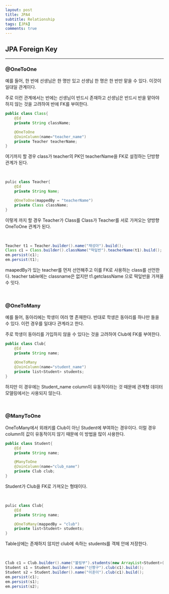 ```yaml
---
layout: post
title: JPA4
subtitle: Relationship
tags: [JPA]
comments: true
---
```



## JPA Foreign Key

---

### @OneToOne

예를 들어, 한 반에 선생님은 한 명만 있고 선생님 한 명은 한 반만 맡을 수 있다. 이것이 일대일 관계이다.

주로 이런 관계에서는 반에는 선생님이 반드시 존재하고 선생님은 반드시 반을 맡아야 하지 않는 것을 고려하여 반에 FK를 부여한다.

```java
public class Class{
	@Id
	private String className;

	@OneToOne
	@JoinColumn(name="teacher_name")
	private Teacher teacherName;
}
```

여기까지 할 경우 class가 teacher의 PK인 teacherName을 FK로 설정하는 단방향 관계가 된다.

<br>

```java
pulic class Teacher{
	@Id
	private String Name;

	@OneToOne(mappedBy = "teacherName")
    private Class className;
}
```

이렇게 까지 할 경우 Teacher가 Class를 Class가 Teacher를 서로 가져오는 양방향 OneToOne 관계가 된다.

<br>


```java
Teacher t1 = Teacher.builder().name("채성아").build();
Class c1 = Class.builder().className("떡잎반").teacherName(t1).build();
em.persist(c1);
em.persist(t1);
```
maapedBy가 있는 teacher를 먼저 선언해주고 이를 FK로 사용하는 class를 선언한다. teacher table에는 classname은 없지만 t1.getclassName 으로 떡잎반을 가져올 수 잇다.

<br>


### @OneToMany

예를 들어, 동아리에는 학생이 여러 명 존재한다. 반대로 학생은 동아리를 하나만 들을 수 있다. 이런 경우를 일대다 관계라고 한다.

주로 학생이 동아리를 가입하지 않을 수 있다는 것을 고려하여 Club에 FK를 부여한다. 

```java
public class Club{
	@Id
	private String name;

	@OneToMany
	@JoinColumn(name="student_name")
	private list<Student> students;
}
```

하지만 이 경우에는 Student_name column이 유동적이라는 것 때문에 관계형 데이터 모델링에서는 사용되지 않는다.

<br>

### @ManyToOne

OneToMany에서 외래키를 Club이 아닌 Student에 부여하는 경우이다. 이럴 경우 column의 값이 유동적이지 않기 때문에 이 방법을 많이 사용한다.

```java
public class Student{
	@Id
	private String name;

	@ManyToOne
	@JoinColumn(name="club_name")
	private Club club;
}
```
Student가 Club을 FK로 가져오는 형태이다.

<br>

```java
pulic class Club{
	@Id
	private String name;

	@OneToMany(mappedBy = "club")
    private list<Student> students;
}
```
Table상에는 존재하지 않지만 club에 속하는 students를 객체 안에 저장한다.

<br>

```java
Club c1 = Club.builder().name("볼링부").students(new ArrayList<Student>()).build();
Student s1 = Student.builder().name("신짱구").club(c1).build();
Student s2 = Student.builder().name("이훈이").club(c1).build();
em.persist(c1);
em.persist(s1);
em.persist(s2);
```